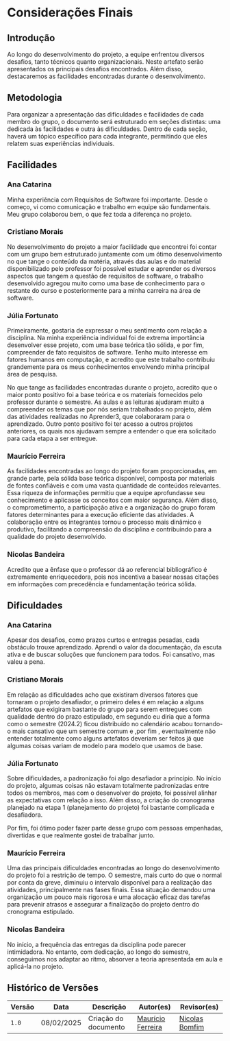 # Considerações Finais

## Introdução

Ao longo do desenvolvimento do projeto, a equipe enfrentou diversos desafios, tanto técnicos quanto organizacionais. Neste artefato serão apresentados os principais desafios encontrados. Além disso, destacaremos as facilidades encontradas durante o desenvolvimento.

## Metodologia

Para organizar a apresentação das dificuldades e facilidades de cada membro do grupo, o documento será estruturado em seções distintas: uma dedicada às facilidades e outra às dificuldades. Dentro de cada seção, haverá um tópico específico para cada integrante, permitindo que eles relatem suas experiências individuais.

## Facilidades

### Ana Catarina

Minha experiência com Requisitos de Software foi importante. Desde o começo, vi como comunicação e trabalho em equipe são fundamentais. Meu grupo colaborou bem, o que fez toda a diferença no projeto.

### Cristiano Morais

No desenvolvimento do projeto a maior facilidade que encontrei foi contar com um grupo bem estruturado juntamente com um ótimo desenvolvimento no que tange o conteúdo da matéria, através das aulas e do material disponibilizado pelo professor foi possível estudar e aprender os diversos aspectos que tangem a questão de requisitos de software, o trabalho desenvolvido agregou muito como uma base de conhecimento para o restante do curso e posteriormente para a minha carreira na área de software.

### Júlia Fortunato

Primeiramente, gostaria de expressar o meu sentimento com relação a disciplina. Na minha experiência individual foi de extrema importância desenvolver esse projeto, com uma base teórica tão sólida, e por fim, compreender de fato requisitos de software. Tenho muito interesse em fatores humanos em computação, e acredito que este trabalho contribuiu grandemente para os meus conhecimentos envolvendo minha principal área de pesquisa.

No que tange as facilidades encontradas durante o projeto, acredito que o maior ponto positivo foi a base teórica e os materiais fornecidos pelo professor durante o semestre. As aulas e as leituras ajudaram muito a compreender os temas que por nós seriam trabalhados no projeto, além das atividades realizadas no Aprender3, que colaboraram para o aprendizado. Outro ponto positivo foi ter acesso a outros projetos anteriores, os quais nos ajudavam sempre a entender o que era solicitado para cada etapa a ser entregue.

### Maurício Ferreira

As facilidades encontradas ao longo do projeto foram proporcionadas, em grande parte, pela sólida base teórica disponível, composta por materiais de fontes confiáveis e com uma vasta quantidade de conteúdos relevantes. Essa riqueza de informações permitiu que a equipe aprofundasse seu conhecimento e aplicasse os conceitos com maior segurança. Além disso, o comprometimento, a participação ativa e a organização do grupo foram fatores determinantes para a execução eficiente das atividades. A colaboração entre os integrantes tornou o processo mais dinâmico e produtivo, facilitando a compreensão da disciplina e contribuindo para a qualidade do projeto desenvolvido.

### Nicolas Bandeira

Acredito que a ênfase que o professor dá ao referencial bibliográfico é extremamente enriquecedora, pois nos incentiva a basear nossas citações em informações com precedência e fundamentação teórica sólida.

## Dificuldades

### Ana Catarina

Apesar dos desafios, como prazos curtos e entregas pesadas, cada obstáculo trouxe aprendizado. Aprendi o valor da documentação, da escuta ativa e de buscar soluções que funcionem para todos. Foi cansativo, mas valeu a pena.

### Cristiano Morais

Em relação as dificuldades acho que existiram diversos fatores que tornaram o projeto desafiador, o primeiro deles é em relação a alguns artefatos que exigiram bastante do grupo para serem entregues com qualidade dentro do prazo estipulado, em segundo eu diria que a forma como o semestre (2024.2) ficou distribuído no calendário acabou tornando-o mais cansativo que um semestre comum e ,por fim , eventualmente não entender totalmente como alguns artefatos deveriam ser feitos já que algumas coisas variam de modelo para modelo que usamos de base.

### Júlia Fortunato

Sobre dificuldades, a padronização foi algo desafiador a princípio. No início do projeto, algumas coisas não estavam totalmente padronizadas entre todos os membros, mas com o desenvolver do projeto, foi possível alinhar as expectativas com relação a isso. Além disso, a criação do cronograma planejado na etapa 1 (planejamento do projeto) foi bastante complicada e desafiadora.

Por fim, foi ótimo poder fazer parte desse grupo com pessoas empenhadas, divertidas e que realmente gostei de trabalhar junto.

### Maurício Ferreira

Uma das principais dificuldades encontradas ao longo do desenvolvimento do projeto foi a restrição de tempo. O semestre, mais curto do que o normal por conta da greve, diminuiu o intervalo disponível para a realização das atividades, principalmente nas fases finais. Essa situação demandou uma organização um pouco mais rigorosa e uma alocação eficaz das tarefas para prevenir atrasos e assegurar a finalização do projeto dentro do cronograma estipulado.

### Nicolas Bandeira

No início, a frequência das entregas da disciplina pode parecer intimidadora. No entanto, com dedicação, ao longo do semestre, conseguimos nos adaptar ao ritmo, absorver a teoria apresentada em aula e aplicá-la no projeto.

## Histórico de Versões

| Versão | Data       | Descrição                | Autor(es)            | Revisor(es)       |
| ------ | ---------- | ------------------------- | ----------------- | ------------ |
| `1.0`  | 08/02/2025 | Criação do documento | [Maurício Ferreira](https://github.com/mauricio-araujoo) |  [Nicolas Bomfim](https://github.com/nickgehjk)  |
